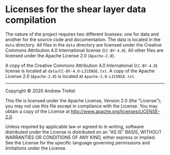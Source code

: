 Licenses for the shear layer data compilation
=============================================

The nature of the project requires two different licenses: one for data and
another for the source code and documentation.  The data is located in the
`data` directory.  All files in the `data` directory are licensed under the
Creative Commons Attribution 4.0 International license (`CC-BY-4.0`).  All
other files are licensed under the Apache License 2.0 (`Apache-2.0`).

A copy of the Creative Commons Attribution 4.0 International (`CC-BY-4.0`)
license is located at `data/CC-BY-4.0-LICENSE.txt`.  A copy of the Apache
License 2.0 (`Apache-2.0`) is located at `Apache-2.0-LICENSE.txt`.

-------------------------------------------------------------------------------

Copyright © 2020 Andrew Trettel

This file is licensed under the Apache License, Version 2.0 (the "License");
you may not use this file except in compliance with the License.  You may
obtain a copy of the License at <http://www.apache.org/licenses/LICENSE-2.0>.

Unless required by applicable law or agreed to in writing, software distributed
under the License is distributed on an "AS IS" BASIS, WITHOUT WARRANTIES OR
CONDITIONS OF ANY KIND, either express or implied.  See the License for the
specific language governing permissions and limitations under the License.
